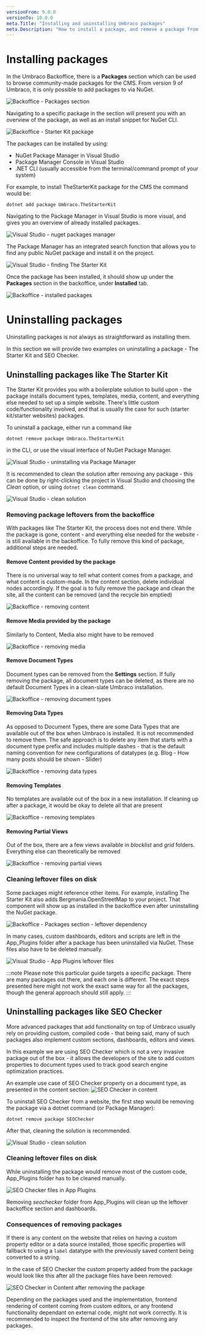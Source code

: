 ```yaml
---
versionFrom: 9.0.0
versionTo: 10.0.0
meta.Title: "Installing and uninstalling Umbraco packages"
meta.Description: "How to install a package, and remove a package from a solution"
---
```


# Installing packages

In the Umbraco Backoffice, there is a **Packages** section which can be used to browse community-made packages for the CMS. From version 9 of Umbraco, it is only possible to add packages to via NuGet.

![Backoffice - Packages section](images/backoffice-packages-section.png)

Navigating to a specific package in the section will present you with an overview of the package, as well as an install snippet for NuGet CLI.

![Backoffice - Starter Kit package](images/backoffice-packages-section-package.png)

The packages can be installed by using:
- NuGet Package Manager in Visual Studio
- Package Manager Console in Visual Studio
- .NET CLI (usually accessible from the terminal/command prompt of your system)

For example, to install TheStarterKit package for the CMS the command would be:

`dotnet add package Umbraco.TheStarterKit`

Navigating to the Package Manager in Visual Studio is more visual, and gives you an overview of already installed packages.

![Visual Studio - nuget packages manager](images/nuget-installing-options.png)

The Package Manager has an integrated search function that allows you to find any public NuGet package and install it on the project.

![Visual Studio - finding The Starter Kit](images/nuget-package-in-manager.png)

Once the package has been installed, it should show up under the **Packages** section in the backoffice, under **Installed** tab.

![Backoffice - installed packages](images/backoffice-installed-packages.png)

# Uninstalling packages

Uninstalling packages is not always as straightforward as installing them.

In this section we will provide two examples on uninstalling a package - The Starter Kit and SEO Checker.

## Uninstalling packages like The Starter Kit

The Starter Kit provides you with a boilerplate solution to build upon - the package installs document types, templates, media, content, and everything else needed to set up a simple website. There's little custom code/functionality involved, and that is usually the case for such (starter kit/starter websites) packages.

To uninstall a package, either run a command like

`dotnet remove package Umbraco.TheStarterKit`

in the CLI, or use the visual interface of NuGet Package Manager.

![Visual Studio - uninstalling via Package Manager](images/uninstalling-via-nuget-package-manager.png)

It is recommended to clean the solution after removing any package - this can be done by right-clicking the project in Visual Studio and choosing the *Clean* option, or using `dotnet clean` command.

![Visual Studio - clean solution](images/vs-cleaning-solution.png)

### Removing package leftovers from the backoffice

With packages like The Starter Kit, the process does not end there. While the package is gone, content - and everything else needed for the website - is still available in the backoffice. To fully remove this kind of package, additional steps are needed.

#### Remove Content provided by the package
There is no universal way to tell what content comes from a package, and what content is custom-made. In the content section, delete individual nodes accordingly. If the goal is to fully remove the package and clean the site, all the content can be removed (and the recycle bin emptied)

![Backoffice - removing content](images/removing-content.png)

#### Remove Media provided by the package
Similarly to Content, Media also might have to be removed

![Backoffice - removing media](images/removing-media.png)

#### Remove Document Types
Document types can be removed from the **Settings** section. If fully removing the package, all document types can be deleted, as there are no default Document Types in a clean-slate Umbraco installation.

![Backoffice - removing document types](images/removing-document-types.png)

#### Removing Data Types
As opposed to Document Types, there are some Data Types that are available out of the box when Umbraco is installed. It is not recommended to remove them. The safe approach is to delete any item that starts with a document type prefix and includes multiple dashes - that is the default naming convention for new configurations of datatypes (e.g. Blog - How many posts should be shown - Slider)

![Backoffice - removing data types](images/removing-datatypes.png)

#### Removing Templates
No templates are available out of the box in a new installation. If cleaning up after a package, it would be okay to delete all that are present

![Backoffice - removing templates](images/removing-templates.png)

#### Removing Partial Views
Out of the box, there are a few views available in *blocklist* and *grid* folders. Everything else can theoretically be removed

![Backoffice - removing partial views](images/removing-partials.png)

### Cleaning leftover files on disk

Some packages might reference other items. For example, installing The Starter Kit also adds Bergmania.OpenStreetMap to your project. That component will show up as installed in the backoffice even after uninstalling the NuGet package.

![Backoffice - Packages section - leftover dependency](images/installed-package-leftovers-backoffice.png)

In many cases, custom dashboards, editors and scripts are left in the App_Plugins folder after a package has been uninstalled via NuGet. These files also have to be deleted manually.

![Visual Studio - App Plugins leftover files](images/app-plugins-starterkit.png)

:::note
Please note this particular guide targets a specific package. There are many packages out there, and each one is different. The exact steps presented here might not work the exact same way for all the packages, though the general approach should still apply.
:::

## Uninstalling packages like SEO Checker

More advanced packages that add functionality on top of Umbraco usually rely on providing custom, compiled code - that being said, many of such packages also implement custom sections, dashboards, editors and views.

In this example we are using SEO Checker which is not a very invasive package out of the box - it allows the developers of the site to add custom properties to document types used to track good search engine optimization practices.

An example use case of SEO Checker property on a document type, as presented in the content section:
![SEO Checker in content](images/seochecker-content-section.png)

To uninstall SEO Checker from a website, the first step would be removing the package via a dotnet command (or Package Manager):

`dotnet remove package SEOChecker`

After that, cleaning the solution is recommended.

![Visual Studio - clean solution](images/vs-cleaning-solution.png)

### Cleaning leftover files on disk

While uninstalling the package would remove most of the custom code, App_Plugins folder has to be cleaned manually. 

![SEO Checker files in App Plugins](images/seochecker-app-plugins.png)

Removing *seochecker* folder from App_Plugins will clean up the leftover backoffice section and dashboards.

### Consequences of removing packages

If there is any content on the website that relies on having a custom property editor or a data source installed, those specific properties will fallback to using a `label` datatype with the previously saved content being converted to a string.

In the case of SEO Checker the custom property added from the package would look like this after all the package files have been removed:

![SEO Checker in Content after removing the package](images/seochecker-after-removal.png)

Depending on the packages used and the implementation, frontend rendering of content coming from custom editors, or any frontend functionality dependant on external code, might not work correctly. It is recommended to inspect the frontend of the site after removing any packages.
